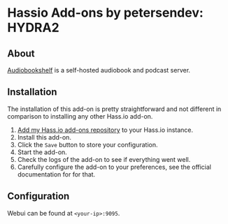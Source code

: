 # Hassio Add-ons by petersendev: HYDRA2

## About

[Audiobookshelf](https://github.com/advplyr/audiobookshelf) is a self-hosted audiobook and podcast server.

## Installation

The installation of this add-on is pretty straightforward and not different in
comparison to installing any other Hass.io add-on.

1. [Add my Hass.io add-ons repository][repository] to your Hass.io instance.
1. Install this add-on.
1. Click the `Save` button to store your configuration.
1. Start the add-on.
1. Check the logs of the add-on to see if everything went well.
1. Carefully configure the add-on to your preferences, see the official documentation for for that.


## Configuration

Webui can be found at `<your-ip>:9095`.

[repository]: https://github.com/petersendev/hassio-addons